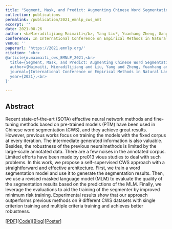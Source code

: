 ```yaml
---
title: "Segment, Mask, and Predict: Augmenting Chinese Word Segmentation with Self-Supervision"
collection: publications
permalink: /publication/2021_emnlp_cws_nmt
excerpt: ''
date: 2021-08-26
author: <b>Mieradilijiang Maimaiti</b>, Yang Liu*, Yuanhang Zheng, Gang Chen, Kaiyu Huang, Ji Zhang, Huanbo Luan and Maosong Sun
conference: In International Conference on Empirical Methods in Natural Language Processing <b>(EMNLP, 2021)</b> (*=corresponding author) (Long paper, oral)
venue: ''
paperurl: 'https://2021.emnlp.org/'
citation: '<br>
@article{m.maimaiti_cws_EMNLP_2021,<br>
  title={Segment, Mask, and Predict: Augmenting Chinese Word Segmentation with Self-Supervision},<br>
  author={Maimaiti, Mieradilijiang and Liu, Yang and Zheng, Yuanhang and Chen, Gang and Huang, Kaiyu and Zhang,Ji and Luan, Huanbo and Sun, Maosong},<br>
  journal={International Conference on Empirical Methods in Natural Language Processing (EMNLP)},<br>
  year={2021},<br>
}'

---
```

<h2><strong>Abstract</strong></h2>
Recent state-of-the-art (SOTA) effective neural network methods and fine-tuning methods based on pre-trained models (PTM) have been used in Chinese word segmentation (CWS),
and they achieve great results. However, previous works focus on training the models with the fixed corpus at every iteration. The intermediate generated information is also valuable.
Besides, the robustness of the previous neuralmethods is limited by the large-scale annotated data. There are a few noises in the annotated corpus. Limited efforts have been made by pre013
vious studies to deal with such problems. In this work, we propose a self-supervised CWS approach with a straightforward and effective architecture. 
First, we train a word segmentation model and use it to generate the segmentation results. 
Then, we use a revised masked language model (MLM) to evaluate the quality of the segmentation results based on the predictions of the MLM. 
Finally, we leverage the evaluations to aid the training of the segmenter by improved minimum risk training. 
Experimental results show that our approach outperforms previous methods on 9 different CWS datasets with single criterion training and multiple criteria training and achieves better robustness.

\[[PDF](https://miradel51.github.io/files/emnlp2021_cws.pdf)\]\[[Code](https://github.com/miradel51/Self_Supervised_CWS)\]\[[Blog](https://thumtblog.github.io/2021/09/20/cws-mask-predict/)\]\[[Poster](https://miradel51.github.io/files/emnlp2021_me_poster.pdf)\]
